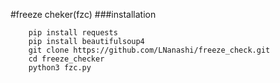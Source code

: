 #freeze cheker(fzc)
###installation
```
    pip install requests
    pip install beautifulsoup4
    git clone https://github.com/LNanashi/freeze_check.git
    cd freeze_checker
    python3 fzc.py
```
